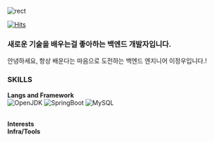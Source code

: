 ![rect](https://capsule-render.vercel.app/api?type=rect&height=250&color=timeGradient&text=Hi,%20I'm%20JEONG%20%20WOO&section=header&textBg=false&fontAlign=50&fontAlignY=50&animation=fadeIn)


[![Hits](https://hits.seeyoufarm.com/api/count/incr/badge.svg?url=https%3A%2F%2Fgithub.com%2Fjwlee1130%2Fhit-counter&count_bg=%233D8FC8&title_bg=%2315E6A7&icon=&icon_color=%23E7E7E7&title=%EB%B0%A9%EB%AC%B8%EC%9E%90%EC%88%98&edge_flat=false)](https://hits.seeyoufarm.com)
### 새로운 기술을 배우는걸 좋아하는 백엔드 개발자입니다.
안녕하세요, 항상 배운다는 마음으로 도전하는 백엔드 엔지니어 이정우입니다.!

### SKILLS
**Langs and Framework**<br>
![OpenJDK](https://img.shields.io/badge/Java-white?style=for-the-badge&logo=openjdk&logoColor=black)
![SpringBoot](https://img.shields.io/badge/Springboot-%23DB33F?style=for-the-badge&logo=springboot&logoColor=black)
![MySQL](https://img.shields.io/badge/MySQL-%234479A1?style=for-the-badge&logo=MySQL&logoColor=white)

<br>**Interests**
<br>**Infra/Tools**
